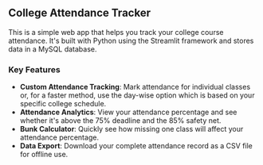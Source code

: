 ## College Attendance Tracker

This is a simple web app that helps you track your college course attendance. It's built with Python using the Streamlit framework and stores data in a MySQL database.

### Key Features
* **Custom Attendance Tracking**: Mark attendance for individual classes or, for a faster method, use the day-wise option which is based on your specific college schedule.
* **Attendance Analytics**: View your attendance percentage and see whether it's above the 75% deadline and the 85% safety net.
* **Bunk Calculator**: Quickly see how missing one class will affect your attendance percentage.
* **Data Export**: Download your complete attendance record as a CSV file for offline use.
